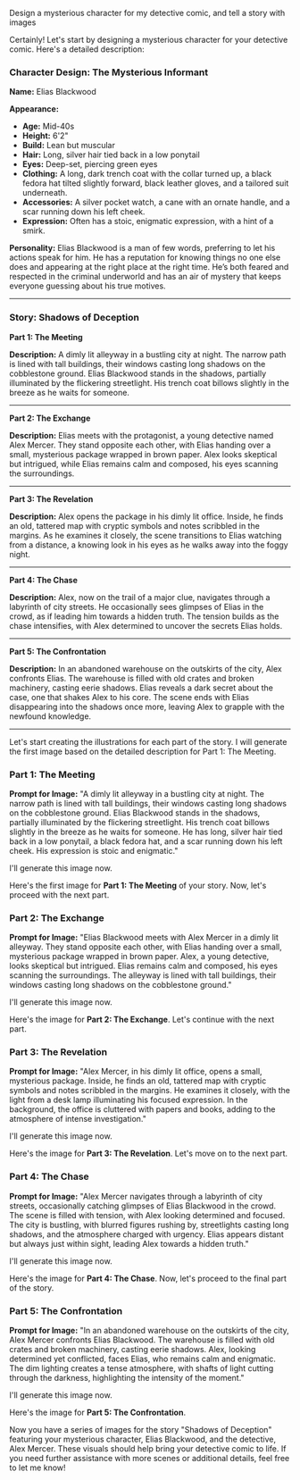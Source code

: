 Design a mysterious character for my detective comic, and tell a story with images



Certainly! Let's start by designing a mysterious character for your detective comic. Here's a detailed description:

### Character Design: The Mysterious Informant

**Name:** Elias Blackwood

**Appearance:**
- **Age:** Mid-40s
- **Height:** 6'2"
- **Build:** Lean but muscular
- **Hair:** Long, silver hair tied back in a low ponytail
- **Eyes:** Deep-set, piercing green eyes
- **Clothing:** A long, dark trench coat with the collar turned up, a black fedora hat tilted slightly forward, black leather gloves, and a tailored suit underneath.
- **Accessories:** A silver pocket watch, a cane with an ornate handle, and a scar running down his left cheek.
- **Expression:** Often has a stoic, enigmatic expression, with a hint of a smirk.

**Personality:**
Elias Blackwood is a man of few words, preferring to let his actions speak for him. He has a reputation for knowing things no one else does and appearing at the right place at the right time. He’s both feared and respected in the criminal underworld and has an air of mystery that keeps everyone guessing about his true motives.

---

### Story: Shadows of Deception

**Part 1: The Meeting**

**Description:** A dimly lit alleyway in a bustling city at night. The narrow path is lined with tall buildings, their windows casting long shadows on the cobblestone ground. Elias Blackwood stands in the shadows, partially illuminated by the flickering streetlight. His trench coat billows slightly in the breeze as he waits for someone.

---

**Part 2: The Exchange**

**Description:** Elias meets with the protagonist, a young detective named Alex Mercer. They stand opposite each other, with Elias handing over a small, mysterious package wrapped in brown paper. Alex looks skeptical but intrigued, while Elias remains calm and composed, his eyes scanning the surroundings.

---

**Part 3: The Revelation**

**Description:** Alex opens the package in his dimly lit office. Inside, he finds an old, tattered map with cryptic symbols and notes scribbled in the margins. As he examines it closely, the scene transitions to Elias watching from a distance, a knowing look in his eyes as he walks away into the foggy night.

---

**Part 4: The Chase**

**Description:** Alex, now on the trail of a major clue, navigates through a labyrinth of city streets. He occasionally sees glimpses of Elias in the crowd, as if leading him towards a hidden truth. The tension builds as the chase intensifies, with Alex determined to uncover the secrets Elias holds.

---

**Part 5: The Confrontation**

**Description:** In an abandoned warehouse on the outskirts of the city, Alex confronts Elias. The warehouse is filled with old crates and broken machinery, casting eerie shadows. Elias reveals a dark secret about the case, one that shakes Alex to his core. The scene ends with Elias disappearing into the shadows once more, leaving Alex to grapple with the newfound knowledge.

---

Let's start creating the illustrations for each part of the story. I will generate the first image based on the detailed description for Part 1: The Meeting.

### Part 1: The Meeting
**Prompt for Image:**
"A dimly lit alleyway in a bustling city at night. The narrow path is lined with tall buildings, their windows casting long shadows on the cobblestone ground. Elias Blackwood stands in the shadows, partially illuminated by the flickering streetlight. His trench coat billows slightly in the breeze as he waits for someone. He has long, silver hair tied back in a low ponytail, a black fedora hat, and a scar running down his left cheek. His expression is stoic and enigmatic."

I'll generate this image now.

Here's the first image for **Part 1: The Meeting** of your story. Now, let's proceed with the next part.

### Part 2: The Exchange
**Prompt for Image:**
"Elias Blackwood meets with Alex Mercer in a dimly lit alleyway. They stand opposite each other, with Elias handing over a small, mysterious package wrapped in brown paper. Alex, a young detective, looks skeptical but intrigued. Elias remains calm and composed, his eyes scanning the surroundings. The alleyway is lined with tall buildings, their windows casting long shadows on the cobblestone ground."

I'll generate this image now.

Here's the image for **Part 2: The Exchange**. Let's continue with the next part.

### Part 3: The Revelation
**Prompt for Image:**
"Alex Mercer, in his dimly lit office, opens a small, mysterious package. Inside, he finds an old, tattered map with cryptic symbols and notes scribbled in the margins. He examines it closely, with the light from a desk lamp illuminating his focused expression. In the background, the office is cluttered with papers and books, adding to the atmosphere of intense investigation."

I'll generate this image now.

Here's the image for **Part 3: The Revelation**. Let's move on to the next part.

### Part 4: The Chase
**Prompt for Image:**
"Alex Mercer navigates through a labyrinth of city streets, occasionally catching glimpses of Elias Blackwood in the crowd. The scene is filled with tension, with Alex looking determined and focused. The city is bustling, with blurred figures rushing by, streetlights casting long shadows, and the atmosphere charged with urgency. Elias appears distant but always just within sight, leading Alex towards a hidden truth."

I'll generate this image now.

Here's the image for **Part 4: The Chase**. Now, let's proceed to the final part of the story.

### Part 5: The Confrontation
**Prompt for Image:**
"In an abandoned warehouse on the outskirts of the city, Alex Mercer confronts Elias Blackwood. The warehouse is filled with old crates and broken machinery, casting eerie shadows. Alex, looking determined yet conflicted, faces Elias, who remains calm and enigmatic. The dim lighting creates a tense atmosphere, with shafts of light cutting through the darkness, highlighting the intensity of the moment."

I'll generate this image now.

Here's the image for **Part 5: The Confrontation**.

Now you have a series of images for the story "Shadows of Deception" featuring your mysterious character, Elias Blackwood, and the detective, Alex Mercer. These visuals should help bring your detective comic to life. If you need further assistance with more scenes or additional details, feel free to let me know!